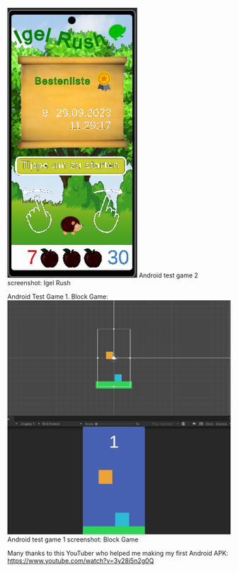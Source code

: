 ![Screenshot](Igel_Rush_1.png)
Android test game 2 screenshot: Igel Rush

Android Test Game 1. Block Game:
![Screenshot](Block_Game_01.png)
Android test game 1 screenshot: Block Game

Many thanks to this YouTuber who helped me making my first Android APK:
https://www.youtube.com/watch?v=3y28i5n2g0Q
